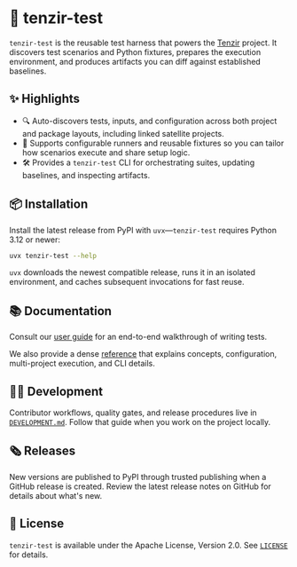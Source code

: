 # 🧪 tenzir-test

`tenzir-test` is the reusable test harness that powers the
[Tenzir](https://github.com/tenzir/tenzir) project. It discovers test scenarios
and Python fixtures, prepares the execution environment, and produces artifacts
you can diff against established baselines.

## ✨ Highlights

- 🔍 Auto-discovers tests, inputs, and configuration across both project and
  package layouts, including linked satellite projects.
- 🧩 Supports configurable runners and reusable fixtures so you can tailor how
  scenarios execute and share setup logic.
- 🛠️ Provides a `tenzir-test` CLI for orchestrating suites, updating baselines,
  and inspecting artifacts.

## 📦 Installation

Install the latest release from PyPI with `uvx`—`tenzir-test` requires Python
3.12 or newer:

```sh
uvx tenzir-test --help
```

`uvx` downloads the newest compatible release, runs it in an isolated
environment, and caches subsequent invocations for fast reuse.

## 📚 Documentation

Consult our [user guide](https://docs.tenzir.com/guides/testing/write-tests)
for an end-to-end walkthrough of writing tests.

We also provide a dense [reference](https://docs.tenzir.com/reference/test) that
explains concepts, configuration, multi-project execution, and CLI details.

## 🧑‍💻 Development

Contributor workflows, quality gates, and release procedures live in
[`DEVELOPMENT.md`](DEVELOPMENT.md). Follow that guide when you work on the
project locally.

## 🗞️ Releases

New versions are published to PyPI through trusted publishing when a GitHub
release is created. Review the latest release notes on GitHub for details about
what's new.

## 📜 License

`tenzir-test` is available under the Apache License, Version 2.0. See
[`LICENSE`](LICENSE) for details.
